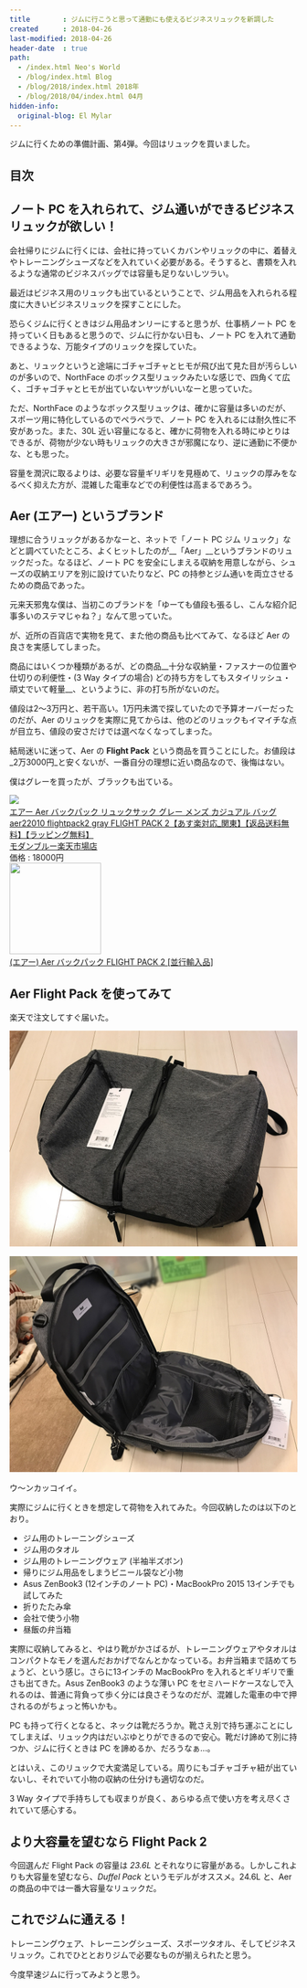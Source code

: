 ```yaml
---
title        : ジムに行こうと思って通勤にも使えるビジネスリュックを新調した
created      : 2018-04-26
last-modified: 2018-04-26
header-date  : true
path:
  - /index.html Neo's World
  - /blog/index.html Blog
  - /blog/2018/index.html 2018年
  - /blog/2018/04/index.html 04月
hidden-info:
  original-blog: El Mylar
---
```


ジムに行くための準備計画、第4弾。今回はリュックを買いました。

## 目次

## ノート PC を入れられて、ジム通いができるビジネスリュックが欲しい！

会社帰りにジムに行くには、会社に持っていくカバンやリュックの中に、着替えやトレーニングシューズなどを入れていく必要がある。そうすると、書類を入れるような通常のビジネスバッグでは容量も足りないしツラい。

最近はビジネス用のリュックも出ているということで、ジム用品を入れられる程度に大きいビジネスリュックを探すことにした。

恐らくジムに行くときはジム用品オンリーにすると思うが、仕事柄ノート PC を持っていく日もあると思うので、ジムに行かない日も、ノート PC を入れて通勤できるような、万能タイプのリュックを探していた。

あと、リュックというと途端にゴチャゴチャとヒモが飛び出て見た目が汚らしいのが多いので、NorthFace のボックス型リュックみたいな感じで、四角くて広く、ゴチャゴチャとヒモが出ていないヤツがいいなーと思っていた。

ただ、NorthFace のようなボックス型リュックは、確かに容量は多いのだが、スポーツ用に特化しているのでペラペラで、ノート PC を入れるには耐久性に不安があった。また、30L 近い容量になると、確かに荷物を入れる時にゆとりはできるが、荷物が少ない時もリュックの大きさが邪魔になり、逆に通勤に不便かな、とも思った。

容量を潤沢に取るよりは、必要な容量ギリギリを見極めて、リュックの厚みをなるべく抑えた方が、混雑した電車などでの利便性は高まるであろう。

## Aer (エアー) というブランド

理想に合うリュックがあるかなーと、ネットで「ノート PC ジム リュック」などと調べていたところ、よくヒットしたのが__「Aer」__というブランドのリュックだった。なるほど、ノート PC を安全にしまえる収納を用意しながら、シューズの収納エリアを別に設けていたりなど、PC の持参とジム通いを両立させるための商品であった。

元来天邪鬼な僕は、当初このブランドを「ゆーても値段も張るし、こんな紹介記事多いのステマじゃね？」なんて思っていた。

が、近所の百貨店で実物を見て、また他の商品も比べてみて、なるほど Aer の良さを実感してしまった。

商品にはいくつか種類があるが、どの商品__十分な収納量・ファスナーの位置や仕切りの利便性・(3 Way タイプの場合) どの持ち方をしてもスタイリッシュ・頑丈でいて軽量__、というように、非の打ち所がないのだ。

値段は2〜3万円と、若干高い。1万円未満で探していたので予算オーバーだったのだが、Aer のリュックを実際に見てからは、他のどのリュックもイマイチな点が目立ち、値段の安さだけでは選べなくなってしまった。

結局迷いに迷って、Aer の __Flight Pack__ という商品を買うことにした。お値段は_2万3000円_と安くないが、一番自分の理想に近い商品なので、後悔はない。

僕はグレーを買ったが、ブラックも出ている。

<div class="ad-rakuten">
  <div class="ad-rakuten-image">
    <a href="https://hb.afl.rakuten.co.jp/hgc/g00pmr42.waxyce35.g00pmr42.waxyd88c/?pc=https%3A%2F%2Fitem.rakuten.co.jp%2Fmb%2Faer22010-gray%2F&amp;m=http%3A%2F%2Fm.rakuten.co.jp%2Fmb%2Fi%2F10198857%2F">
      <img src="https://thumbnail.image.rakuten.co.jp/@0_mall/mb/cabinet/img367/aer22010-gray_l.jpg?_ex=128x128">
    </a>
  </div>
  <div class="ad-rakuten-info">
    <div class="ad-rakuten-title">
      <a href="https://hb.afl.rakuten.co.jp/hgc/g00pmr42.waxyce35.g00pmr42.waxyd88c/?pc=https%3A%2F%2Fitem.rakuten.co.jp%2Fmb%2Faer22010-gray%2F&amp;m=http%3A%2F%2Fm.rakuten.co.jp%2Fmb%2Fi%2F10198857%2F">エアー Aer バックパック リュックサック グレー メンズ カジュアル バッグ aer22010 flightpack2 gray FLIGHT PACK 2【あす楽対応_関東】【返品送料無料】【ラッピング無料】</a>
    </div>
    <div class="ad-rakuten-shop">
      <a href="https://hb.afl.rakuten.co.jp/hgc/g00pmr42.waxyce35.g00pmr42.waxyd88c/?pc=https%3A%2F%2Fwww.rakuten.co.jp%2Fmb%2F&amp;m=http%3A%2F%2Fm.rakuten.co.jp%2Fmb%2F">モダンブルー楽天市場店</a>
    </div>
    <div class="ad-rakuten-price">価格 : 18000円</div>
  </div>
</div>

<div class="ad-amazon">
  <div class="ad-amazon-image">
    <a href="https://www.amazon.co.jp/dp/B086SPDKK9?tag=neos21-22&amp;linkCode=osi&amp;th=1&amp;psc=1">
      <img src="https://m.media-amazon.com/images/I/31eVjM6X49L._SL160_.jpg" width="160" height="160">
    </a>
  </div>
  <div class="ad-amazon-info">
    <div class="ad-amazon-title">
      <a href="https://www.amazon.co.jp/dp/B086SPDKK9?tag=neos21-22&amp;linkCode=osi&amp;th=1&amp;psc=1">(エアー) Aer バックパック FLIGHT PACK 2 [並行輸入品]</a>
    </div>
  </div>
</div>

## Aer Flight Pack を使ってみて

楽天で注文してすぐ届いた。

![見た目](./26-01-01.jpg)

![大きく開く](./26-01-02.jpg)

ウ～ンカッコイイ。

実際にジムに行くときを想定して荷物を入れてみた。今回収納したのは以下のとおり。

- ジム用のトレーニングシューズ
- ジム用のタオル
- ジム用のトレーニングウェア (半袖半ズボン)
- 帰りにジム用品をしまうビニール袋など小物
- Asus ZenBook3 (12インチのノート PC)・MacBookPro 2015 13インチでも試してみた
- 折りたたみ傘
- 会社で使う小物
- 昼飯の弁当箱

実際に収納してみると、やはり靴がかさばるが、トレーニングウェアやタオルはコンパクトなモノを選んだおかげでなんとかなっている。お弁当箱まで詰めてちょうど、という感じ。さらに13インチの MacBookPro を入れるとギリギリで重さも出てきた。Asus ZenBook3 のような薄い PC をセミハードケースなしで入れるのは、普通に背負って歩く分には良さそうなのだが、混雑した電車の中で押されるのがちょっと怖いかも。

PC も持って行くとなると、ネックは靴だろうか。靴さえ別で持ち運ぶことにしてしまえば、リュック内はだいぶゆとりができるので安心。靴だけ諦めて別に持つか、ジムに行くときは PC を諦めるか、だろうなぁ…。

とはいえ、このリュックで大変満足している。周りにもゴチャゴチャ紐が出ていないし、それでいて小物の収納の仕分けも適切なのだ。

3 Way タイプで手持ちしても収まりが良く、あらゆる点で使い方を考え尽くされていて感心する。

## より大容量を望むなら Flight Pack 2

今回選んだ Flight Pack の容量は _23.6L_ とそれなりに容量がある。しかしこれよりも大容量を望むなら、_Duffel Pack_ というモデルがオススメ。24.6L と、Aer の商品の中では一番大容量なリュックだ。

## これでジムに通える！

トレーニングウェア、トレーニングシューズ、スポーツタオル、そしてビジネスリュック。これでひととおりジムで必要なものが揃えられたと思う。

今度早速ジムに行ってみようと思う。
